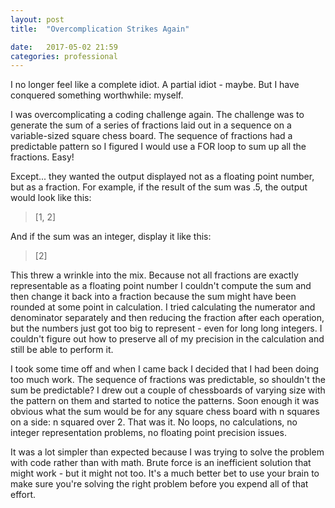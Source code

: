 ```yaml
---
layout: post
title:  "Overcomplication Strikes Again"

date:   2017-05-02 21:59
categories: professional
---
```


I no longer feel like a complete idiot. A partial idiot - maybe. But I have conquered something worthwhile: myself.

I was overcomplicating a coding challenge again. The challenge was to generate the sum of a series of fractions laid out in a sequence on a variable-sized square chess board. The sequence of fractions had a predictable pattern so I figured I would use a FOR loop to sum up all the fractions. Easy!

Except... they wanted the output displayed not as a floating point number, but as a fraction. For example, if the result of the sum was .5, the output would look like this:

> [1, 2]

And if the sum was an integer, display it like this:

> [2]

This threw a wrinkle into the mix. Because not all fractions are exactly representable as a floating point number I couldn't compute the sum and then change it back into a fraction because the sum might have been rounded at some point in calculation. I tried calculating the numerator and denominator separately and then reducing the fraction after each operation, but the numbers just got too big to represent - even for long long integers. I couldn't figure out how to preserve all of my precision in the calculation and still be able to perform it.

I took some time off and when I came back I decided that I had been doing too much work. The sequence of fractions was predictable, so shouldn't the sum be predictable? I drew out a couple of chessboards of varying size with the pattern on them and started to notice the patterns. Soon enough it was obvious what the sum would be for any square chess board with n squares on a side: n squared over 2. That was it. No loops, no calculations, no integer representation problems, no floating point precision issues. 

It was a lot simpler than expected because I was trying to solve the problem with code rather than with math. Brute force is an inefficient solution that might work - but it might not too. It's a much better bet to use your brain to make sure you're solving the right problem before you expend all of that effort.
